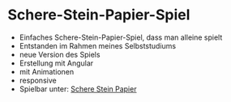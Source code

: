 # Schere-Stein-Papier-Spiel

- Einfaches Schere-Stein-Papier-Spiel, dass man alleine spielt
- Entstanden im Rahmen meines Selbststudiums
- neue Version des Spiels
- Erstellung mit Angular
- mit Animationen
- responsive
- Spielbar unter: [Schere Stein Papier](https://mb89-homepage.web.app/assets/projects/ssp/)

